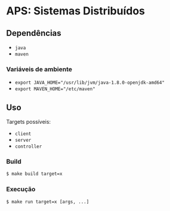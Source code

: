 # APS: Sistemas Distribuídos


## Dependências

- `java`
- `maven`

### Variáveis de ambiente

- `export JAVA_HOME="/usr/lib/jvm/java-1.8.0-openjdk-amd64"`
- `export MAVEN_HOME="/etc/maven"`


## Uso

Targets possíveis:

- `client`
- `server`
- `controller`

### Build

```sh
$ make build target=x
```

### Execução

```sh
$ make run target=x [args, ...]
```
